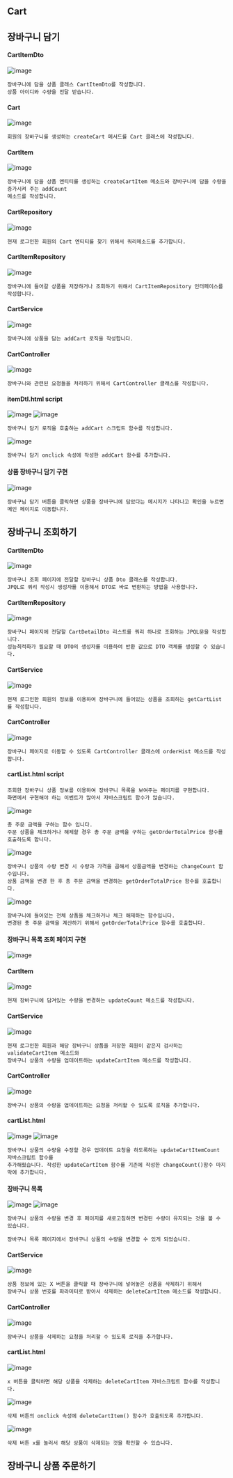 ## Cart

## 장바구니 담기
#### CartItemDto
![image](https://github.com/mr-won/Shopping_Mall/assets/58906858/0e7c18f2-e3f1-45d7-838a-1ebf9c543346)
```
장바구니에 담을 상품 클래스 CartItemDto를 작성합니다.
상품 아이디와 수량을 전달 받습니다.
```
#### Cart
![image](https://github.com/mr-won/Shopping_Mall/assets/58906858/30344631-039a-46ec-ab81-a31e77f0a990)
```
회원의 장바구니를 생성하는 createCart 메서드를 Cart 클래스에 작성합니다.
```
#### CartItem
![image](https://github.com/mr-won/Shopping_Mall/assets/58906858/4036d7a1-c5ad-4120-8889-d8adfd9afc43)
```
장바구니에 담을 상품 엔티티를 생성하는 createCartItem 메소드와 장바구니에 담을 수량을 증가시켜 주는 addCount
메소드를 작성합니다.
```
#### CartRepository
![image](https://github.com/mr-won/Shopping_Mall/assets/58906858/df8d4f38-2313-4b97-891a-ebf11768db54)
```
현재 로그인한 회원의 Cart 엔티티를 찾기 위해서 쿼리메소드를 추가합니다.
```
#### CartItemRepository
![image](https://github.com/mr-won/Shopping_Mall/assets/58906858/1faf59ab-af3e-4efa-bbfc-1e4fed73d5f9)
```
장바구니에 들어갈 상품을 저장하거나 조회하기 위해서 CartItemRepository 인터페이스를 작성합니다.
```
#### CartService
![image](https://github.com/mr-won/Shopping_Mall/assets/58906858/a303b985-9b31-4497-8f18-0346bc81280a)
```
장바구니에 상품을 담는 addCart 로직을 작성합니다.
```
#### CartController
![image](https://github.com/mr-won/Shopping_Mall/assets/58906858/de88db2a-e8d5-4421-872e-bc691e47d4c7)
```
장바구니와 관련된 요청들을 처리하기 위해서 CartController 클래스를 작성합니다.
```
#### itemDtl.html script
![image](https://github.com/mr-won/Shopping_Mall/assets/58906858/b2c0bff9-5c65-4521-8781-b73a12b70b4c)
![image](https://github.com/mr-won/Shopping_Mall/assets/58906858/6305f715-27b8-4717-8e9e-e67c99904588)
```
장바구니 담기 로직을 호출하는 addCart 스크립트 함수를 작성합니다.
```
![image](https://github.com/mr-won/Shopping_Mall/assets/58906858/de99d785-45ac-4350-ba6d-bbaf13a25a55)
```
장바구니 담기 onclick 속성에 작성한 addCart 함수를 추가합니다.
```
#### 상품 장바구니 담기 구현
![image](https://github.com/mr-won/Shopping_Mall/assets/58906858/56b1b682-c7a4-4559-8434-799f49093b56)
```
장바구님 담기 버튼을 클릭하면 상품을 장바구니에 담았다는 메시지가 나타나고 확인을 누르면 메인 페이지로 이동합니다.
```
## 장바구니 조회하기
#### CartItemDto
![image](https://github.com/mr-won/Shopping_Mall/assets/58906858/3395d632-b963-42e3-9b0c-06e2c8738ef0)
```
장바구니 조회 페이지에 전달할 장바구니 상품 Dto 클래스를 작성합니다.
JPQL로 쿼리 작성시 생성자를 이용해서 DTO로 바로 변환하는 방법을 사용합니다.
```
#### CartItemRepository
![image](https://github.com/mr-won/Shopping_Mall/assets/58906858/df64bcc5-0f6e-4061-bf4b-b598be738c40)
```
장바구니 페이지에 전달할 CartDetailDto 리스트를 쿼리 하나로 조회하는 JPQL문을 작성합니다.
성능최적화가 필요할 때 DTO의 생성자를 이용하여 반환 값으로 DTO 객체를 생성할 수 있습니다.
```
#### CartService
![image](https://github.com/mr-won/Shopping_Mall/assets/58906858/1ecc85a6-7a0e-4e33-ba18-910b926cead8)
```
현재 로그인한 회원의 정보를 이용하여 장바구니에 들어있는 상품을 조회하는 getCartList를 작성합니다.
```
#### CartController
![image](https://github.com/mr-won/Shopping_Mall/assets/58906858/d4dd5f1c-e60c-4906-b2e4-ab9f1f4e5749)
```
장바구니 페이지로 이동할 수 있도록 CartController 클래스에 orderHist 메소드를 작성합니다.
```
#### cartList.html script
```
조회한 장바구니 상품 정보를 이용하여 장바구니 목록을 보여주는 페이지를 구현합니다.
화면에서 구현해야 하는 이벤트가 많아서 자바스크립트 함수가 많습니다.
```
![image](https://github.com/mr-won/Shopping_Mall/assets/58906858/104fff6e-28c2-4f50-8b4a-81bb0ec130fb)
```
총 주문 금액을 구하는 함수 입니다.
주문 상품을 체크하거나 해제할 경우 총 주문 금액을 구하는 getOrderTotalPrice 함수를 호출하도록 합니다.
```
![image](https://github.com/mr-won/Shopping_Mall/assets/58906858/1d5e0bee-be96-48ed-8844-cc7d93f3b3f6)
```
장바구니 상품의 수량 변경 시 수량과 가격을 곱해서 상품금액을 변경하는 changeCount 함수입니다.
상품 금액을 변경 한 후 총 주문 금액을 변경하는 getOrderTotalPrice 함수를 호출합니다.
```
![image](https://github.com/mr-won/Shopping_Mall/assets/58906858/4c8fcd39-4635-4b30-94da-e4461cc95f48)
```
장바구니에 들어있는 전체 상품을 체크하거나 체크 해제하는 함수입니다.
변경된 총 주문 금액을 계산하기 위해서 getOrderTotalPrice 함수를 호출합니다.
```
#### 장바구니 목록 조회 페이지 구현
![image](https://github.com/mr-won/Shopping_Mall/assets/58906858/69904673-a4f6-4480-9779-66bfc3043eda)
#### CartItem
![image](https://github.com/mr-won/Shopping_Mall/assets/58906858/637db164-9169-4c3c-97d6-8f98cc1a476b)
```
현재 장바구니에 담겨있는 수량을 변경하는 updateCount 메소드를 작성합니다. 
```
#### CartService
![image](https://github.com/mr-won/Shopping_Mall/assets/58906858/5627499b-e4c0-4800-80c9-35883bf7a962)
```
현재 로그인한 회원과 해당 장바구니 상품을 저장한 회원이 같은지 검사하는 validateCartItem 메소드와
장바구니 상품의 수량을 업데이트하는 updateCartItem 메소드를 작성합니다.
```
#### CartController
![image](https://github.com/mr-won/Shopping_Mall/assets/58906858/eec7402b-00d3-492d-bacf-a91556240695)
```
장바구니 상품의 수량을 업데이트하는 요청을 처리할 수 있도록 로직을 추가합니다.
```
#### cartList.html
![image](https://github.com/mr-won/Shopping_Mall/assets/58906858/d5f80b4a-a0bb-4302-9f5c-f8613ec51253)
![image](https://github.com/mr-won/Shopping_Mall/assets/58906858/e2dc0767-6114-42e3-b786-25b1f758f139)
```
장바구니 상품의 수량을 수정할 경우 업데이트 요청을 하도록하는 updateCartItemCount 자바스크립트 함수를
추가해줬습니다. 작성한 updateCartItem 함수를 기존에 작성한 changeCount()함수 마지막에 추가합니다.
```
#### 장바구니 목록
![image](https://github.com/mr-won/Shopping_Mall/assets/58906858/f0c5de96-e776-49b1-8328-61a5ffec5f85)
![image](https://github.com/mr-won/Shopping_Mall/assets/58906858/dcf03dd9-4096-4712-a270-16e04aa2801e)
```
장바구니 상품의 수량을 변경 후 페이지를 새로고침하면 변경된 수량이 유지되는 것을 볼 수 있습니다.

장바구니 목록 페이지에서 장바구니 상품의 수량을 변경할 수 있게 되었습니다.
```
#### CartService
![image](https://github.com/mr-won/Shopping_Mall/assets/58906858/6fd4b598-e066-48d9-b8f0-a157586bc0f4)
```
상품 정보에 있는 X 버튼을 클릭할 때 장바구니에 넣어놓은 상품을 삭제하기 위해서
장바구니 상품 번호를 파라미터로 받아서 삭제하는 deleteCartItem 메소드를 작성합니다.
```
#### CartController
![image](https://github.com/mr-won/Shopping_Mall/assets/58906858/6e335770-3993-4418-be13-4ccd8e2f889c)
```
장바구니 상품을 삭제하는 요청을 처리할 수 있도록 로직을 추가합니다.
```
#### cartList.html
![image](https://github.com/mr-won/Shopping_Mall/assets/58906858/b19b2d20-2578-49ae-b278-15d2dd895410)
```
x 버튼을 클릭하면 해당 상품을 삭제하는 deleteCartItem 자바스크립트 함수를 작성합니다.
```
![image](https://github.com/mr-won/Shopping_Mall/assets/58906858/657eabae-6c46-4056-bb62-54fc8bc69e3b)
```
삭제 버튼의 onclick 속성에 deleteCartItem() 함수가 호출되도록 추가합니다.
```
![image](https://github.com/mr-won/Shopping_Mall/assets/58906858/832fca69-f881-45a2-befe-80e89e61ec81)
```
삭제 버튼 x를 눌러서 해당 상품이 삭제되는 것을 확인할 수 있습니다.
```
## 장바구니 상품 주문하기








